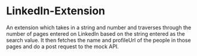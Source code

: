 # LinkedIn-Extension
An extension which takes in a string and number and traverses through the number of pages  entered on LinkedIn based on the string entered as the search value. It then fetches the name and profileUrl of the people in those pages and do a post request to the mock API.
